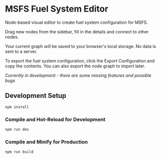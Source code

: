 # MSFS Fuel System Editor

Node-based visual editor to create fuel system configuration for MSFS.

Drag new nodes from the sidebar, fill in the details and connect to other nodes.

Your current graph will be saved to your browser's local storage. No data is sent to a server. 

To export the fuel system configuration, click the Export Configuration and copy the contents. You can also export the node graph to import later. 

*Currently in development - there are some missing features and possible bugs*



## Development Setup

```sh
npm install
```

### Compile and Hot-Reload for Development

```sh
npm run dev
```

### Compile and Minify for Production

```sh
npm run build
```
